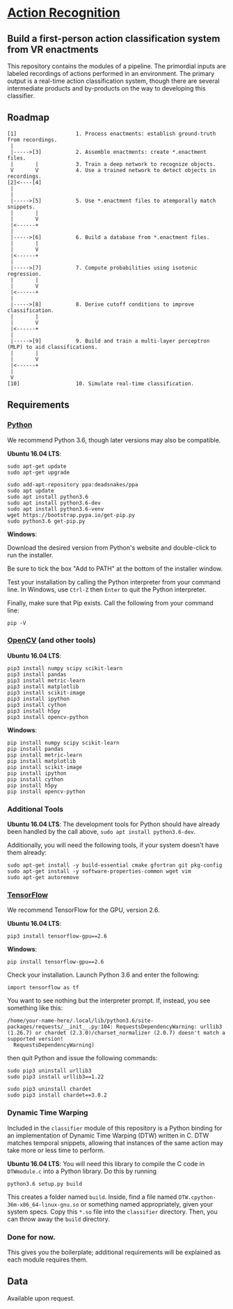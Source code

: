# [Action Recognition](https://doi.org/10.1162/pres_a_00408)

## Build a first-person action classification system from VR enactments

This repository contains the modules of a pipeline. The primordial inputs are labeled recordings of actions performed in an environment. The primary output is a real-time action classification system, though there are several intermediate products and by-products on the way to developing this classifier.

## Roadmap

```
[1]                   1. Process enactments: establish ground-truth from recordings.
 |
 |----->[3]           2. Assemble enactments: create *.enactment files.
 |       |            3. Train a deep network to recognize objects.
 V       V            4. Use a trained network to detect objects in recordings.
[2]<----[4]
 |
 |
 |----->[5]           5. Use *.enactment files to atemporally match snippets.
 |       |
 |       V
 |<------+
 |
 |----->[6]           6. Build a database from *.enactment files.
 |       |
 |       V
 |<------+
 |
 |----->[7]           7. Compute probabilities using isotonic regression.
 |       |
 |       V
 |<------+
 |
 |----->[8]           8. Derive cutoff conditions to improve classification.
 |       |
 |       V
 |<------+
 |
 |----->[9]           9. Build and train a multi-layer perceptron (MLP) to aid classifications.
 |       |
 |       V
 |<------+
 |
 V
[10]                  10. Simulate real-time classification.
```

## Requirements

### [Python](https://www.python.org/)
We recommend Python 3.6, though later versions may also be compatible.

**Ubuntu 16.04 LTS**:
```
sudo apt-get update
sudo apt-get upgrade

sudo add-apt-repository ppa:deadsnakes/ppa
sudo apt update
sudo apt install python3.6
sudo apt install python3.6-dev
sudo apt install python3.6-venv
wget https://bootstrap.pypa.io/get-pip.py
sudo python3.6 get-pip.py
```

**Windows**:

Download the desired version from Python's website and double-click to run the installer.

Be sure to tick the box "Add to PATH" at the bottom of the installer window.

Test your installation by calling the Python interpreter from your command line. In Windows, use `Ctrl-Z` then `Enter` to quit the Python interpreter.

Finally, make sure that Pip exists. Call the following from your command line:
```
pip -V
```

### [OpenCV](https://opencv.org/) (and other tools)

**Ubuntu 16.04 LTS**:

```
pip3 install numpy scipy scikit-learn
pip3 install pandas
pip3 install metric-learn
pip3 install matplotlib
pip3 install scikit-image
pip3 install ipython
pip3 install cython
pip3 install h5py
pip3 install opencv-python
```

**Windows**:

```
pip install numpy scipy scikit-learn
pip install pandas
pip install metric-learn
pip install matplotlib
pip install scikit-image
pip install ipython
pip install cython
pip install h5py
pip install opencv-python
```

### Additional Tools

**Ubuntu 16.04 LTS**:
The development tools for Python should have already been handled by the call above, `sudo apt install python3.6-dev`.

Additionally, you will need the following tools, if your system doesn't have them already:
```
sudo apt-get install -y build-essential cmake gfortran git pkg-config
sudo apt-get install -y software-properties-common wget vim
sudo apt-get autoremove
```

### [TensorFlow](https://www.tensorflow.org/)

We recommend TensorFlow for the GPU, version 2.6.

**Ubuntu 16.04 LTS**:
```
pip3 install tensorflow-gpu==2.6
```

**Windows**:
```
pip install tensorflow-gpu==2.6
```

Check your installation. Launch Python 3.6 and enter the following:
```
import tensorflow as tf
```
You want to see nothing but the interpreter prompt. If, instead, you see something like this:
```
/home/your-name-here/.local/lib/python3.6/site-packages/requests/__init__.py:104: RequestsDependencyWarning: urllib3 (1.26.7) or chardet (2.3.0)/charset_normalizer (2.0.7) doesn't match a supported version!
  RequestsDependencyWarning)
```
then quit Python and issue the following commands:
```
sudo pip3 uninstall urllib3
sudo pip3 install urllib3==1.22

sudo pip3 uninstall chardet
sudo pip3 install chardet==3.0.2
```
### Dynamic Time Warping

Included in the `classifier` module of this repository is a Python binding for an implementation of Dynamic Time Warping (DTW) written in C. DTW matches temporal snippets, allowing that instances of the same action may take more or less time to perform.

**Ubuntu 16.04 LTS**:
You will need this library to compile the C code in `DTWmodule.c` into a Python library. Do this by running
```
python3.6 setup.py build
```
This creates a folder named `build`. Inside, find a file named `DTW.cpython-36m-x86_64-linux-gnu.so` or something named appropriately, given your system specs. Copy this `*.so` file into the `classifier` directory. Then, you can throw away the `build` directory.

### Done for now.

This gives you the boilerplate; additional requirements will be explained as each module requires them.

## Data

Available upon request.
